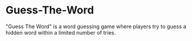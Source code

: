 # Guess-The-Word
"Guess The Word" is a word guessing game where players try to guess a hidden word within a limited number of tries.
